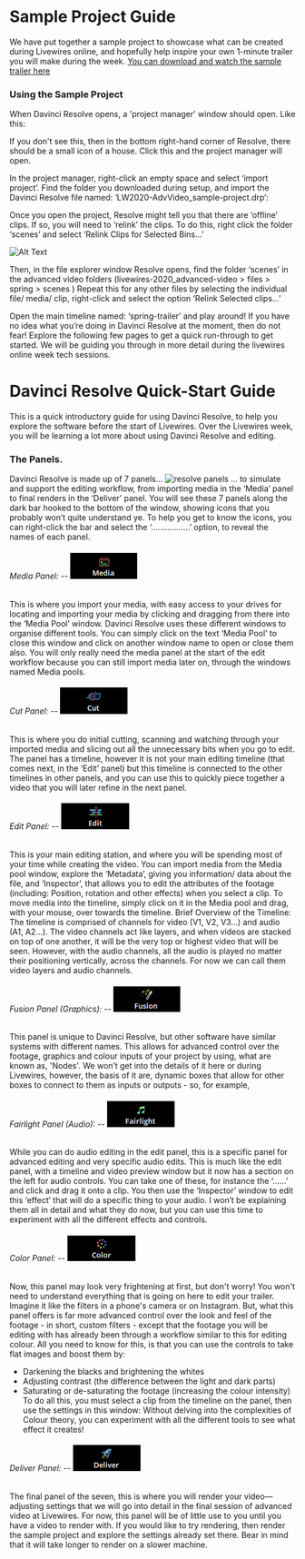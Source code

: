 # Sample Project Guide

We have put together a sample project to showcase what can be created during Livewires online, and hopefully help inspire your own 1-minute trailer you will make during the week.
[You can download and watch the sample trailer here](TempLinks.md)

### Using the Sample Project

When Davinci Resolve opens, a 'project manager' window should open. Like this:


If you don't see this, then in the bottom right-hand corner of Resolve, there should be a small icon of a house. Click this and the project manager will open.

In the project manager, right-click an empty space and select ‘import project’.
Find the folder you downloaded during setup, and import the Davinci Resolve file named: ‘LW2020-AdvVideo_sample-project.drp’:

Once you open the project, Resolve might tell you that there are ‘offline’ clips. If so, you will need to ‘relink’ the clips. To do this, right click the folder ‘scenes’ and select ‘Relink Clips for Selected Bins...’

![Alt Text]()

Then, in the file explorer window Resolve opens, find the folder ‘scenes’ in the advanced video folders (livewires-2020_advanced-video > files > spring > scenes )
Repeat this for any other files by selecting the individual file/ media/ clip, right-click and select the option ‘Relink Selected clips...’

Open the main timeline named: ‘spring-trailer’ and play around! If you have no idea what you’re doing in Davinci Resolve at the moment, then do not fear! Explore the following  few pages to get a quick run-through to get started. We will be guiding you through in more detail during the livewires online week tech sessions.



# Davinci Resolve Quick-Start Guide
This is a quick introductory guide for using Davinci Resolve, to help you explore the software before the start of Livewires. Over the Livewires week, you will be learning a lot more about using Davinci Resolve and editing.

### The Panels.
Davinci Resolve is made up of 7 panels...
![resolve panels]()
... to simulate and support the editing workflow, from importing media in the ‘Media’ panel to final renders in the ‘Deliver’ panel. You will see these 7 panels along the dark bar hooked to the bottom of the window, showing icons that you probably won’t quite understand ye. To help you get to know the icons, you can right-click the bar and select the ‘.................’ option, to reveal the names of each panel.


###### Media Panel: -- ![media-panel](files/media-icon.PNG)
This is where you import your media, with easy access to your drives for locating and importing your media by clicking and dragging from there into the ‘Media Pool’ window.
Davinci Resolve uses these different windows to organise different tools. You can simply click on the text ‘Media Pool’ to close this window and click on another window name to open or close them also.
You will only really need the media panel at the start of the edit workflow because you can still import media later on, through the windows named Media pools.

###### Cut Panel: -- ![cut-panel](files/cut-icon.PNG)
This is where you do initial cutting, scanning and watching through your imported media and slicing out all the unnecessary bits when you go to edit.
The panel has a timeline, however it is not your main editing timeline (that comes next, in the ‘Edit’ panel) but this timeline is connected to the other timelines in other panels, and you can use this to quickly piece together a video that you will later refine in the next panel.

###### Edit Panel: -- ![edit-panel](files/edit-icon.PNG)
This is your main editing station, and where you will be spending most of your time while creating the video. You can import media from the Media pool window, explore the ‘Metadata’, giving you information/ data about the file, and ‘Inspector’, that allows you to edit the attributes of the footage (including: Position, rotation and other effects) when you select a clip.
To move media into the timeline, simply click on it in the Media pool and drag, with your mouse, over towards the timeline.
Brief Overview of the Timeline:
The timeline is comprised of channels for video (V1, V2, V3...) and audio (A1, A2...). The video channels act like layers, and when videos are stacked on top of one another, it will be the very top or highest video that will be seen. However, with the audio channels, all the audio is played no matter their positioning vertically, across the channels. For now we can call them video layers and audio channels.

###### Fusion Panel (Graphics): -- ![fusion-panel](files/fusion-icon.PNG)
This panel is unique to Davinci Resolve, but other software have similar systems with different names. This allows for advanced control over the footage, graphics and colour inputs of your project by using, what are known as, 'Nodes'. We won’t get into the details of it here or during Livewires, however, the basis of it are, dynamic boxes that allow for other boxes to connect to them as inputs or outputs - so, for example,

###### Fairlight Panel (Audio): -- ![fairlight-panel](files/fairlight-icon.PNG)
While you can do audio editing in the edit panel, this is a specific panel for advanced editing and very specific audio edits.
This is much like the edit panel, with a timeline and video preview window but it now has a section on the left for audio controls. You can take one of these, for instance the ‘......’ and click and drag it onto a clip. You then use the ‘Inspector’ window to edit this ‘effect’ that will do a specific thing to your audio. I won’t be explaining them all in detail and what they do now, but you can use this time to experiment with all the different effects and controls.

###### Color Panel: -- ![color-panel](files/color-icon.PNG)
Now, this panel may look very frightening at first, but don't worry! You won't need to understand everything that is going on here to edit your trailer.
Imagine it like the filters in a phone's camera or on Instagram. But, what this panel offers is far more advanced control over the look and feel of the footage - in short, custom filters - except that the footage you will be editing with has already been through a workflow similar to this for editing colour.
All you need to know for this, is that you can use the controls to take flat images and boost them by:
* Darkening the blacks and brightening the whites
* Adjusting contrast (the difference between the light and dark parts)
* Saturating or de-saturating the footage (increasing the colour intensity)
To do all this, you must select a clip from the timeline on the panel, then use the settings in this window:
Without delving into the complexities of Colour theory, you can experiment with all the different tools to see what effect it creates!

###### Deliver Panel: -- ![deliver-panel](files/deliver-icon.PNG)
The final panel of the seven, this is where you will render your video—adjusting settings that we will go into detail in the final session of advanced video at Livewires. For now, this panel will be of little use to you until you have a video to render with.
If you would like to try rendering, then render the sample project and explore the settings already set there. Bear in mind that it will take longer to render on a slower machine.
